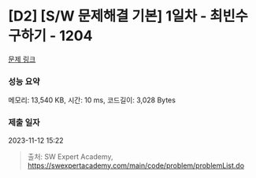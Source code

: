 # [D2] [S/W 문제해결 기본] 1일차 - 최빈수 구하기 - 1204 

[문제 링크](https://swexpertacademy.com/main/code/problem/problemDetail.do?contestProbId=AV13zo1KAAACFAYh) 

### 성능 요약

메모리: 13,540 KB, 시간: 10 ms, 코드길이: 3,028 Bytes

### 제출 일자

2023-11-12 15:22



> 출처: SW Expert Academy, https://swexpertacademy.com/main/code/problem/problemList.do